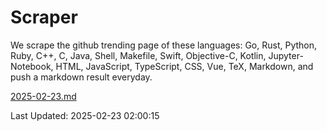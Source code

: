 # Scraper

We scrape the github trending page of these languages: Go, Rust, Python, Ruby, C++, C, Java, Shell, Makefile, Swift, Objective-C, Kotlin, Jupyter-Notebook, HTML, JavaScript, TypeScript, CSS, Vue, TeX, Markdown, and push a markdown result everyday.

[2025-02-23.md](https://github.com/cumthxy/github-trending-backup/blob/master/2025-02-23.md)

Last Updated: 2025-02-23 02:00:15